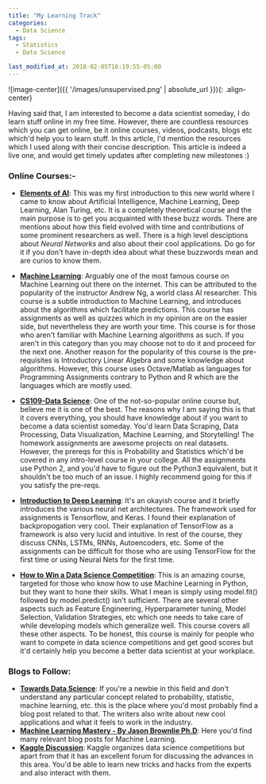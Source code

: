 ```yaml
---
title: "My Learning Track"
categories:
  - Data Science
tags:
  - Statistics
  - Data Science

last_modified_at: 2018-02-05T16:19:55-05:00
---
```


![image-center]({{ '/images/unsupervised.png' | absolute_url }}){: .align-center}

Having said that, I am interested to become a data scientist someday, I do learn stuff online in my free time. However, there are countless resources which you can get online, be it online courses, videos, podcasts, blogs etc which'd help you to learn stuff. In this article, I'd mention the resources which I used along with their concise description. This article is indeed a live one, and would get timely updates after completing new milestones :)

### Online Courses:-


- **[Elements of AI](https://www.elementsofai.com/ "Course Home Page")**:
This was my first introduction to this new world where I came to know about Artificial Intelligence, Machine Learning, Deep Learning, Alan Turing, etc. It is a completely theoretical course and the main purpose is to get you acquainted with these buzz words. There are mentions about how this field evolved with time and contributions of some prominent researchers as well. There is a high level desciptions about *Neural Networks* and also about their cool applications. Do go for it if you don't have in-depth idea about what these buzzwords mean and are curios to know them.

- **[Machine Learning](https://www.coursera.org/learn/machine-learning "Course Home Page")**:
Arguably one of the most famous course on Machine Learning out there on the internet. This can be attributed to the popularity of the instructor Andrew Ng, a world class AI researcher. This course is a subtle introduction to Machine Learning, and introduces about the algorithms which facilitate predictions. This course has assignments as well as quizzes which in my opinion are on the easier side, but nevertheless they are worth your time. This course is for those who aren't familiar with Machine Learning algorithms as such. If you aren't in this category than you may choose not to do it and proceed for the next one. Another reason for the popularity of this course is the pre-requisites is Introductory Linear Algebra and some knowledge about algorithms. However, this course uses Octave/Matlab as languages for Programming Assignments contrary to Python and R which are the languages which are mostly used.

- **[CS109-Data Science](https://cs109.github.io/2015/index.html "Course Home Page")**:
One of the not-so-popular online course but, believe me it is one of the best. The reasons why I am saying this is that it covers everything, you should have knowledge about if you want to become a data scientist someday. You'd learn Data Scraping, Data Processing, Data Visualization, Machine Learning, and Storytelling! The homework assignments are awesome projects on real datasets. However, the prereqs for this is Probability and Statistics which'd be covered in any intro-level course in your college. All the assignments use Python 2, and you'd have to figure out the Python3 equivalent, but it shouldn't be too much of an issue. I highly recommend going for this if you satisfy the pre-reqs.

- **[Introduction to Deep Learning](https://www.coursera.org/learn/intro-to-deep-learning/home/welcome "Course Home Page")**:
It's an okayish course and it briefly introduces the various neural net architectures. The framework used for assignments is Tensorflow, and Keras. I found their explanation of backpropogation very cool. Their explanation of TensorFlow as a framework is also very lucid and intuitive. In rest of the course, they discuss CNNs, LSTMs, RNNs, Autoencoders, etc. Some of the assignments can be difficult for those who are using TensorFlow for the first time or using Neural Nets for the first time.

- **[How to Win a Data Science Competition](https://www.coursera.org/learn/competitive-data-science/home/welcome "Course Home Page")**:
This is an amazing course, targeted for those who know how to use Machine Learning in Python, but they want to hone their skills. What I mean is simply using model.fit() followed by model.predict() isn't sufficient. There are several other aspects such as Feature Engineering, Hyperparameter tuning, Model Selection, Validation Strategies, etc which one needs to take care of while developing models which generalize well. This course covers all these other aspects. To be honest, this course is mainly for people who want to compete in data science competitions and get good scores but it'd certainly help you become a better data scientist at your workplace.


### Blogs to Follow:
- **[Towards Data Science](https://towardsdatascience.com/ "Home Page")**: If you're a newbie in this field and don't understand any particular concept related to probability, statistic, machine learning, etc. this is the place where you'd most probably find a blog post related to that. The writers also write about new cool applications and what it feels to work in the industry.
- **[Machine Learning Mastery - By Jason Brownlie Ph.D](https://machinelearningmastery.com/ "Home Page")**: Here you'd find many relevant blog posts for Machine Learning.
- **[Kaggle Discussion](https://www.kaggle.com/discussion)**: Kaggle organizes data science competitions but apart from that it has an excellent forum for discussing the advances in this area. You'd be able to learn new tricks and hacks from the experts and also interact with them.
